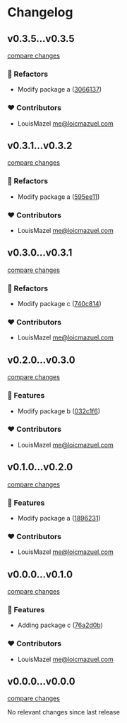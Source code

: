# Changelog

## v0.3.5...v0.3.5

[compare changes](https://github.com/LouisMazel/test-changelogen-monorepo/compare/v0.3.5...v0.3.5)

### 💅 Refactors

- Modify package a ([3066137](https://github.com/LouisMazel/test-changelogen-monorepo/commit/3066137))

### ❤️ Contributors

- LouisMazel <me@loicmazuel.com>


## v0.3.1...v0.3.2

[compare changes](https://github.com/LouisMazel/test-changelogen-monorepo/compare/v0.3.1...v0.3.2)

### 💅 Refactors

- Modify package a ([595ee11](https://github.com/LouisMazel/test-changelogen-monorepo/commit/595ee11))

### ❤️ Contributors

- LouisMazel <me@loicmazuel.com>


## v0.3.0...v0.3.1

[compare changes](https://github.com/LouisMazel/test-changelogen-monorepo/compare/v0.3.0...v0.3.1)

### 💅 Refactors

- Modify package c ([740c814](https://github.com/LouisMazel/test-changelogen-monorepo/commit/740c814))

### ❤️ Contributors

- LouisMazel <me@loicmazuel.com>


## v0.2.0...v0.3.0

[compare changes](https://github.com/LouisMazel/test-changelogen-monorepo/compare/v0.2.0...v0.3.0)

### 🚀 Features

- Modify package b ([032c1f6](https://github.com/LouisMazel/test-changelogen-monorepo/commit/032c1f6))

### ❤️ Contributors

- LouisMazel <me@loicmazuel.com>


## v0.1.0...v0.2.0

[compare changes](https://github.com/LouisMazel/test-changelogen-monorepo/compare/v0.1.0...v0.2.0)

### 🚀 Features

- Modify package a ([1896231](https://github.com/LouisMazel/test-changelogen-monorepo/commit/1896231))

### ❤️ Contributors

- LouisMazel <me@loicmazuel.com>


## v0.0.0...v0.1.0

[compare changes](https://github.com/LouisMazel/test-changelogen-monorepo/compare/v0.0.0...v0.1.0)

### 🚀 Features

- Adding package c ([76a2d0b](https://github.com/LouisMazel/test-changelogen-monorepo/commit/76a2d0b))

### ❤️ Contributors

- LouisMazel <me@loicmazuel.com>


## v0.0.0...v0.0.0

[compare changes](https://github.com/LouisMazel/test-changelogen-monorepo/compare/v0.0.0...v0.0.0)

No relevant changes since last release
